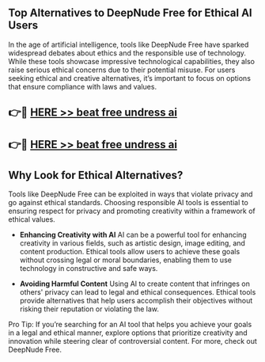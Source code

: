 ## Top Alternatives to DeepNude Free for Ethical AI Users

In the age of artificial intelligence, tools like DeepNude Free have sparked widespread debates about ethics and the responsible use of technology. While these tools showcase impressive technological capabilities, they also raise serious ethical concerns due to their potential misuse. For users seeking ethical and creative alternatives, it’s important to focus on options that ensure compliance with laws and values.

## 👉🔴 [ HERE  >> beat free undress ai](https://deepnudefree.online/)

## 👉🔴 [ HERE  >> beat free undress ai](https://deepnudefree.online/)

## Why Look for Ethical Alternatives?
Tools like DeepNude Free can be exploited in ways that violate privacy and go against ethical standards. Choosing responsible AI tools is essential to ensuring respect for privacy and promoting creativity within a framework of ethical values.

*   **Enhancing Creativity with AI**
AI can be a powerful tool for enhancing creativity in various fields, such as artistic design, image editing, and content production. Ethical tools allow users to achieve these goals without crossing legal or moral boundaries, enabling them to use technology in constructive and safe ways.

*   **Avoiding Harmful Content**
Using AI to create content that infringes on others' privacy can lead to legal and ethical consequences. Ethical tools provide alternatives that help users accomplish their objectives without risking their reputation or violating the law.

Pro Tip: If you’re searching for an AI tool that helps you achieve your goals in a legal and ethical manner, explore options that prioritize creativity and innovation while steering clear of controversial content. For more, check out DeepNude Free.